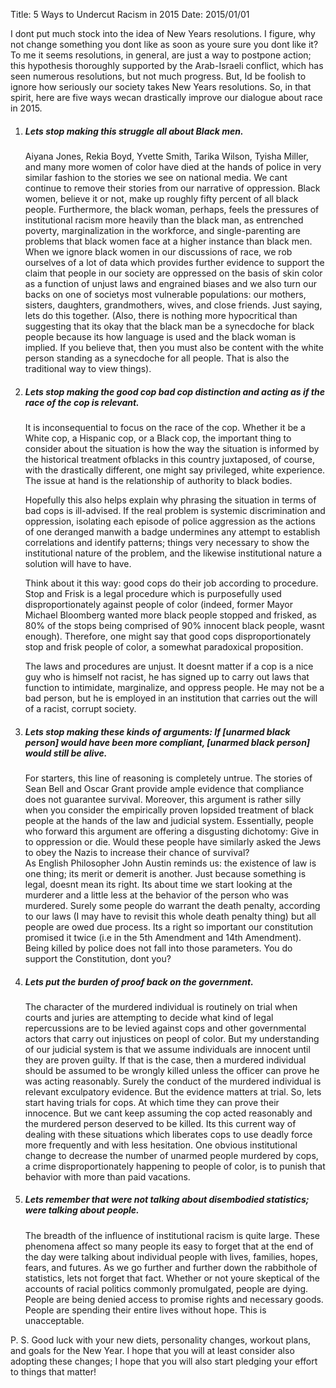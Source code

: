 Title: 5 Ways to Undercut Racism in 2015
Date:  2015/01/01

I dont put much stock into the idea of New Years resolutions. I figure, why not change something you dont like as soon as youre sure you dont like it? To me it seems resolutions, in general, are just a way to postpone action; this hypothesis thoroughly supported by the Arab-Israeli conflict, which has seen numerous resolutions, but not much progress. But, Id be foolish to ignore how seriously our society takes New Years resolutions. So, in that spirit, here are five ways wecan drastically improve our dialogue about race in 2015.</p>

1.  ##### **Lets stop making this struggle all about Black men.**

    Aiyana Jones, Rekia Boyd, Yvette Smith, Tarika Wilson, Tyisha Miller, and many more women of color have died at the hands of police in very similar fashion to the stories we see on national media. We cant continue to remove their stories from our narrative of oppression. Black women, believe it or not, make up roughly fifty percent of all black people. Furthermore, the black woman, perhaps, feels the pressures of institutional racism more heavily than the black man, as entrenched poverty, marginalization in the workforce, and single-parenting are problems that black women face at a higher instance than black men. When we ignore black women in our discussions of race, we rob ourselves of a lot of data which provides further evidence to support the claim that people in our society are oppressed on the basis of skin color as a function of unjust laws and engrained biases and we also turn our backs on one of societys most vulnerable populations: our mothers, sisters, daughters, grandmothers, wives, and close friends. Just saying, lets do this together. (Also, there is nothing more hypocritical than suggesting that its okay that the black man be a synecdoche for black people because its how language is used and the black woman is implied. If you believe that, then you must also be content with the white person standing as a synecdoche for all people. That is also the traditional way to view things).

2.  ##### **Lets stop making the good cop bad cop distinction and acting as if the race of the cop is relevant.**

    It is inconsequential to focus on the race of the cop. Whether it be a White cop, a Hispanic cop, or a   Black cop, the important thing to consider about the situation is how the way the situation is informed by the historical treatment ofblacks in this country juxtaposed, of course, with the drastically different, one might say privileged, white experience. The issue at hand is the relationship of authority to black bodies.

    Hopefully this also helps explain why phrasing the situation in terms of bad cops is ill-advised. If the real problem is systemic discrimination and oppression, isolating each episode of police aggression as the actions of one deranged manwith a badge undermines any attempt to establish correlations and identify patterns; things very necessary to show the institutional nature of the problem, and the likewise institutional nature a solution will have to have.

    Think about it this way: good cops do their job according to procedure. Stop and Frisk is a legal procedure which is purposefully used disproportionately against people of color (indeed, former Mayor Michael Bloomberg wanted more black people stopped and frisked, as 80% of the stops being comprised of 90% innocent black people, wasnt enough). Therefore, one might say that good cops disproportionately stop and frisk people of color, a somewhat paradoxical proposition.

    The laws and procedures are unjust. It doesnt matter if a cop is a nice guy who is himself not racist, he has signed up to carry out laws that function to intimidate, marginalize, and oppress people. He may not be a bad person, but he is employed in an institution that carries out the will of a racist, corrupt society.

3.  ##### **Lets stop making these kinds of arguments: If [unarmed black person] would have been more compliant, [unarmed black person] would still be alive.**

    For starters, this line of reasoning is completely untrue. The stories of Sean Bell and Oscar Grant provide ample evidence that compliance does not guarantee survival. Moreover, this argument is rather silly when you consider the empirically proven lopsided treatment of black people at the hands of the law and judicial system. Essentially, people who forward this argument are offering a disgusting dichotomy: Give in to oppression or die. Would these people have similarly asked the Jews to obey the Nazis to increase their chance of survival? 	
    As English Philosopher John Austin reminds us: the existence of law is one thing; its merit or demerit is another. Just because something is legal, doesnt mean its right. Its about time we start looking at the murderer and a little less at the behavior of the person who was murdered. Surely some people do warrant the death penalty, according to our laws (I may have to revisit this whole death penalty thing) but all people are owed due process. Its a right so important our constitution promised it twice (i.e in the 5th Amendment and 14th Amendment). Being killed by police does not fall into those parameters. You do support the Constitution, dont you?

4.  ##### **Lets put the burden of proof back on the government.**

    The character of the murdered individual is routinely on trial when courts and juries are attempting to decide what kind of legal repercussions are to be levied against cops and other governmental actors that carry out injustices on peopl of color. But my understanding of our judicial system is that we assume individuals are innocent until they are proven guilty. If that is the case, then a murdered individual should be assumed to be wrongly killed unless the officer can prove he was acting reasonably. 
    Surely the conduct of the murdered individual is relevant exculpatory evidence. But the evidence matters at trial. So, lets start having trials for cops. At which time they can prove their innocence. But we cant keep assuming the cop acted reasonably and the murdered person deserved to be killed. Its this current way of dealing with these situations which liberates cops to use deadly force more frequently and with less hesitation. One obvious institutional change to decrease the number of unarmed people murdered by cops, a crime disproportionately happening to people of color, is to punish that behavior with more than paid vacations.

5.  ##### **Lets remember that were not talking about disembodied statistics; were talking about people.**

    The breadth of the influence of institutional racism is quite large. These phenomena affect so many people its easy to forget that at the end of the day were talking about individual people with lives, families, hopes, fears, and futures. As we go further and further down the rabbithole of statistics, lets not forget that fact. Whether or not youre skeptical of the accounts of racial politics commonly promulgated, people are dying. People are being denied access to promise
rights and necessary goods. People are spending their entire lives without hope. This is unacceptable.

P. S. Good luck with your new diets, personality changes, workout plans, and goals for the New Year. I hope that you will at least consider also adopting these changes; I hope that you will also start pledging your effort to things that matter!
